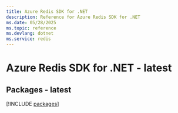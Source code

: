 ```yaml
---
title: Azure Redis SDK for .NET
description: Reference for Azure Redis SDK for .NET
ms.date: 05/28/2025
ms.topic: reference
ms.devlang: dotnet
ms.service: redis
---
```

# Azure Redis SDK for .NET - latest
## Packages - latest
[!INCLUDE [packages](redis-index.md)]